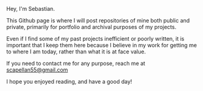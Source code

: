 Hey, I'm Sebastian.

This Github page is where I will post repositories 
of mine both public and private, primarily for 
portfolio and archival purposes of my projects.

Even if I find some of my past projects inefficient
or poorly written, it is important that I keep them
here because I believe in my work for getting me 
to where I am today, rather than what it is at 
face value.

If you need to contact me for any purpose, reach
me at scapellan55@gmail.com 

I hope you enjoyed reading, and have a good day!
